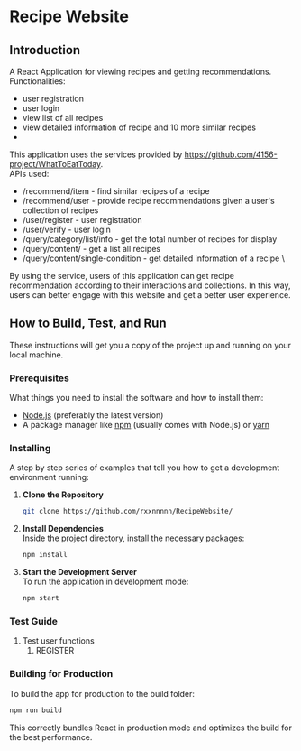 # Recipe Website
## Introduction
A React Application for viewing recipes and getting recommendations. \
Functionalities: 
- user registration
- user login
- view list of all recipes
- view detailed information of recipe and 10 more similar recipes
- 

This application uses the services provided by https://github.com/4156-project/WhatToEatToday. \
APIs used: 
- /recommend/item - find similar recipes of a recipe
- /recommend/user - provide recipe recommendations given a user's collection of recipes
- /user/register - user registration
- /user/verify - user login
- /query/category/list/info - get the total number of recipes for display
- /query/content/ - get a list all recipes
- /query/content/single-condition - get detailed information of a recipe \

By using the service, users of this application can get recipe recommendation according to their interactions and collections. In this way, users can better engage with this website and get a better user experience.

## How to Build, Test, and Run

These instructions will get you a copy of the project up and running on your local machine.

### Prerequisites

What things you need to install the software and how to install them:

- [Node.js](https://nodejs.org/) (preferably the latest version)
- A package manager like [npm](https://www.npmjs.com/) (usually comes with Node.js) or [yarn](https://yarnpkg.com/)

### Installing

A step by step series of examples that tell you how to get a development environment running:

1. **Clone the Repository** 

   ```sh
   git clone https://github.com/rxxnnnnn/RecipeWebsite/
   ```
2. **Install Dependencies** \
   Inside the project directory, install the necessary packages:
    ```sh
    npm install
   ```
3. **Start the Development Server** \
   To run the application in development mode:
    ```sh
    npm start
   ```
### Test Guide
1. Test user functions
   1. REGISTER

### Building for Production
   To build the app for production to the build folder:
   ```sh
   npm run build
   ```
   This correctly bundles React in production mode and optimizes the build for the best performance.

